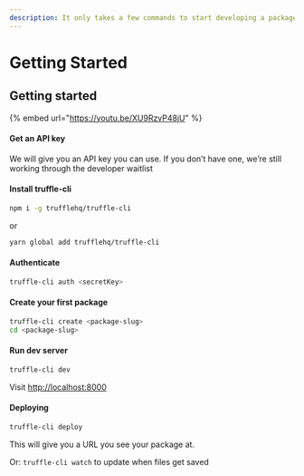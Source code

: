 ```yaml
---
description: It only takes a few commands to start developing a package!
---
```


# Getting Started

## Getting started

{% embed url="https://youtu.be/XU9RzvP48jU" %}

#### Get an API key

We will give you an API key you can use. If you don’t have one, we’re still working through the developer waitlist

#### Install truffle-cli

```bash
npm i -g trufflehq/truffle-cli
```

or

```bash
yarn global add trufflehq/truffle-cli
```

#### Authenticate

```bash
truffle-cli auth <secretKey>
```

#### Create your first package

```bash
truffle-cli create <package-slug>
cd <package-slug>
```

#### Run dev server

```bash
truffle-cli dev
```

Visit [http://localhost:8000](http://localhost:8000)

#### Deploying

```bash
truffle-cli deploy
```

This will give you a URL you see your package at.

Or: `truffle-cli watch` to update when files get saved
